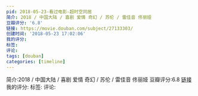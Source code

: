 ```yaml
---
pid: 2018-05-23-看过电影-超时空同居
简介: 2018 / 中国大陆 / 喜剧 爱情 奇幻 / 苏伦 / 雷佳音 佟丽娅
豆瓣评分: '6.8'
链接: https://movie.douban.com/subject/27133303/
创建时间: '2018-05-23 17:02:06'
我的评分:
标签:
评论:
tags: [douban]
categories: [timeline]
---
```

简介:2018 / 中国大陆 / 喜剧 爱情 奇幻 / 苏伦 / 雷佳音 佟丽娅
豆瓣评分:6.8
[链接](https://movie.douban.com/subject/27133303/)
我的评分:
标签:
评论:
